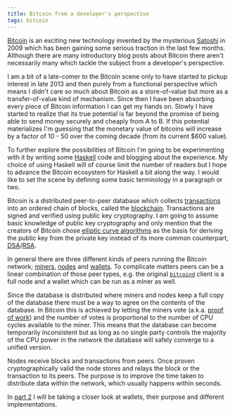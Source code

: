 ```yaml
---
title: Bitcoin from a developer's perspective
tags: bitcoin
---
```


[Bitcoin](https://bitcoin.org/en/) is an exciting new technology invented by the mysterious [Satoshi](http://en.wikipedia.org/wiki/Satoshi_Nakamoto) in 2009 which has been gaining some serious traction in the last few months. Although there are many introductory blog posts about Bitcoin there aren't necessarily many which tackle the subject from a developer's perspective.

I am a bit of a late-comer to the Bitcoin scene only to have started to pickup interest in late 2013 and then purely from a functional perspective which means I didn't care so much about Bitcoin as a store-of-value but more as a transfer-of-value kind of mechanism. Since then I have been absorbing every piece of Bitcoin information I can get my hands on. Slowly I have started to realize that its true potential is far beyond the promise of being able to send money securely and cheaply from A to B. If this potential materializes I'm guessing that the monetary value of bitcoins will increase by a factor of 10 - 50 over the coming decade (from its current $600 value).

To further explore the possibilities of Bitcoin I'm going to be experimenting with it by writing some [Haskell](http://www.haskell.org/haskellwiki/Haskell) code and blogging about the experience. My choice of using Haskell will of course limit the number of readers but I hope to advance the Bitcoin ecosystem for Haskell a bit along the way. I would like to set the scene by defining some basic terminology in a paragraph or two.

Bitcoin is a distributed peer-to-peer database which collects [transactions](https://en.bitcoin.it/wiki/Transaction) into an ordered chain of blocks, called the [blockchain](https://en.bitcoin.it/wiki/Blockchain). Transactions are signed and verified using public key cryptography. I am going to assume basic knowledge of public key cryptography and only mention that the creators of Bitcoin chose [elliptic curve algorithms](http://en.wikipedia.org/wiki/Elliptic_curve_cryptography) as the basis for deriving the public key from the private key instead of its more common counterpart, [DSA](http://en.wikipedia.org/wiki/Digital_Signature_Algorithm)/[RSA](http://en.wikipedia.org/wiki/RSA_(cryptosystem)).

In general there are three different kinds of peers running the Bitcoin network; [miners](https://en.bitcoin.it/wiki/Mining), [nodes](https://en.bitcoin.it/wiki/Node) and [wallets](https://en.bitcoin.it/wiki/Wallet). To complicate matters peers can be a linear combination of those peer types, e.g. the original [`bitcoind`](https://en.bitcoin.it/wiki/Bitcoind) client is a full node and a wallet which can be run as a miner as well.

Since the database is distributed where miners and nodes keep a full copy of the database there must be a way to agree on the contents of the database. In Bitcoin this is achieved by letting the miners vote (a.k.a. [proof of work](https://en.bitcoin.it/wiki/Proof_of_work)) and the number of votes is proportional to the number of CPU cycles available to the miner. This means that the database can become temporarily inconsistent but as long as no single party controls the majority of the CPU power in the network the database will safely converge to a unified version.

Nodes receive blocks and transactions from peers. Once proven cryptographically valid the node stores and relays the block or the transaction to its peers. The purpose is to improve the time taken to distribute data within the network, which usually happens within seconds. 

In [part 2](/2014/08/bitcoin-wallets/) I will be taking a closer look at wallets, their purpose and different implementations.
